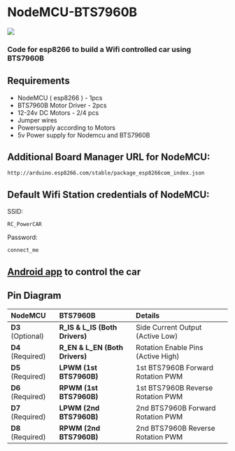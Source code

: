 # NodeMCU-BTS7960B

<img src="https://user-images.githubusercontent.com/98148986/215330952-fe20a968-042e-4fcf-b7df-bcbfcf8cc1d3.png">

### Code for esp8266 to build a Wifi controlled car using  BTS7960B 

## Requirements
- NodeMCU ( esp8266 )   - 1pcs
- BTS7960B Motor Driver - 2pcs
- 12-24v DC Motors - 2/4 pcs
- Jumper wires
- Powersupply according to Motors
- 5v Power supply for Nodemcu and BTS7960B

## Additional Board Manager URL for NodeMCU: 
    http://arduino.esp8266.com/stable/package_esp8266com_index.json

## Default Wifi Station credentials of NodeMCU:

SSID:

    RC_PowerCAR
Password:

    connect_me

## [Android app](https://play.google.com/store/apps/details?id=com.bluino.esp8266wifirobotcar&hl=en_US&gl=US) to control the car

## Pin Diagram

|NodeMCU | BTS7960B  | Details
| :----- | :---------- | :------
|**D3** (Optional) | **R_IS & L_IS (Both Drivers)** | Side Current Output (Active Low) 
|**D4** (Required) | **R_EN & L_EN (Both Drivers)** | Rotation Enable Pins (Active High)   
|**D5** (Required) | **LPWM (1st BTS7960B)**  | 1st BTS7960B Forward Rotation PWM
|**D6** (Required) | **RPWM (1st BTS7960B)** | 1st BTS7960B Reverse Rotation PWM
|**D7** (Required) | **LPWM (2nd BTS7960B)**  | 2nd BTS7960B Forward Rotation PWM
|**D8** (Required) | **RPWM (2nd BTS7960B)** | 2nd BTS7960B Reverse Rotation PWM